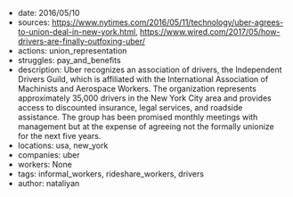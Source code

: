 - date: 2016/05/10
- sources: https://www.nytimes.com/2016/05/11/technology/uber-agrees-to-union-deal-in-new-york.html, https://www.wired.com/2017/05/how-drivers-are-finally-outfoxing-uber/
- actions: union_representation
- struggles: pay_and_benefits
- description: Uber recognizes an association of drivers, the Independent Drivers Guild, which is affiliated with the International Association of Machinists and Aerospace Workers. The organization represents approximately 35,000 drivers in the New York City area and provides access to discounted insurance, legal services, and roadside assistance. The group has been promised monthly meetings with management but at the expense of agreeing not the formally unionize for the next five years.
- locations: usa, new_york
- companies: uber
- workers: None
- tags: informal_workers, rideshare_workers, drivers
- author: nataliyan
